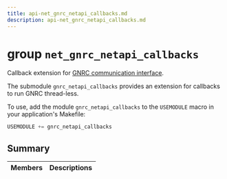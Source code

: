 ```yaml
---
title: api-net_gnrc_netapi_callbacks.md
description: api-net_gnrc_netapi_callbacks.md
---
```

# group `net_gnrc_netapi_callbacks` 

Callback extension for [GNRC communication interface](./doc/starlight-docs/src/content/docs/apidoc/api-undefined.md#group__net__gnrc__netapi).

The submodule `gnrc_netapi_callbacks` provides an extension for callbacks to run GNRC thread-less.

To use, add the module `gnrc_netapi_callbacks` to the `USEMODULE` macro in your application's Makefile:

```cpp
USEMODULE += gnrc_netapi_callbacks
```

## Summary

 Members                        | Descriptions                                
--------------------------------|---------------------------------------------

